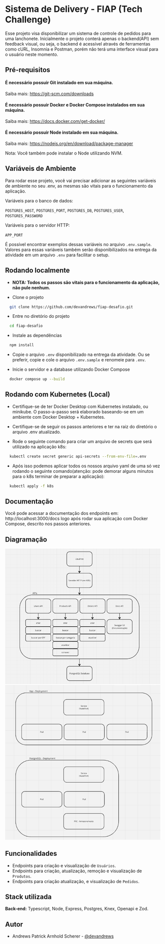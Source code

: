 # Sistema de Delivery - FIAP (Tech Challenge)

Esse projeto visa disponibilizar um sistema de controle de pedidos para uma lanchonete. Inicialmente o projeto conterá apenas o backend(API) sem feedback visual, ou seja, o backend é acessível através de ferramentas como cURL, Insomnia e Postman, porém não terá uma interface visual para o usuário neste momento.

## Pré-requisitos

#### É necessário possuir Git instalado em sua máquina.

Saiba mais: https://git-scm.com/downloads

#### É necessário possuir Docker e Docker Compose instalados em sua máquina.

Saiba mais: https://docs.docker.com/get-docker/

#### É necessário possuir Node instalado em sua máquina.

Saiba mais: https://nodejs.org/en/download/package-manager

Nota: Você também pode instalar o Node utilizando NVM.

## Variáveis de Ambiente

Para rodar esse projeto, você vai precisar adicionar as seguintes variáveis de ambiente no seu .env, as mesmas são vitais para o funcionamento da aplicação.

Variáveis para o banco de dados:

`POSTGRES_HOST`, `POSTGRES_PORT`, `POSTGRES_DB`, `POSTGRES_USER`, `POSTGRES_PASSWORD`

Variáveis para o servidor HTTP:

`APP_PORT`

É possível encontrar exemplos dessas variáveis no arquivo `.env.sample`. Valores para essas variáveis também serão disponibilizados na entrega da atividade em um arquivo `.env` para facilitar o setup.

## Rodando localmente

- **NOTA: Todos os passos são vitais para o funcionamento da aplicação, não pule nenhum.**

- Clone o projeto

```bash
  git clone https://github.com/devandrews/fiap-desafio.git
```

- Entre no diretório do projeto

```bash
  cd fiap-desafio
```

- Instale as dependências

```bash
  npm install
```

- Copie o arquivo `.env` disponibilizado na entrega da atividade. Ou se preferir, copie e cole o arquivo `.env.sample` e renomeie para `.env`.

- Inicie o servidor e a database utilizando Docker Compose

```bash
  docker compose up --build
```

## Rodando com Kubernetes (Local)

- Certifique-se de ter Docker Desktop com Kubernetes instalado, ou minikube. O passo-a-passo será elaborado baseando-se em um ambiente com Docker Desktop + Kubernetes.

- Certifique-se de seguir os passos anteriores e ter na raiz do diretório o arquivo .env atualizado.

- Rode o seguinte comando para criar um arquivo de secrets que será utilizado na aplicação k8s:

```bash
  kubectl create secret generic api-secrets --from-env-file=.env
```

- Após isso podemos aplicar todos os nossos arquivo yaml de uma só vez rodando o seguinte comando(atenção: pode demorar alguns minutos para o k8s terminar de preparar a aplicação):

```bash
  kubectl apply -f k8s
```

## Documentação

Você pode acessar a documentação dos endpoints em: http://localhost:3000/docs logo após rodar sua aplicação com Docker Compose, descrito nos passos anteriores.

## Diagramação

![alt text](diagram.png)
![alt text](diagram-k8s.png)

## Funcionalidades

- Endpoints para criação e visualização de `Usuários`.
- Endpoints para criação, atualização, remoção e visualização de `Produtos`.
- Endpoints para criação atualização, e visualização de `Pedidos`.

## Stack utilizada

**Back-end:** Typescript, Node, Express, Postgres, Knex, Openapi e Zod.

## Autor

- Andrews Patrick Arnhold Scherer - [@devandrews](https://www.github.com/devandrews)
